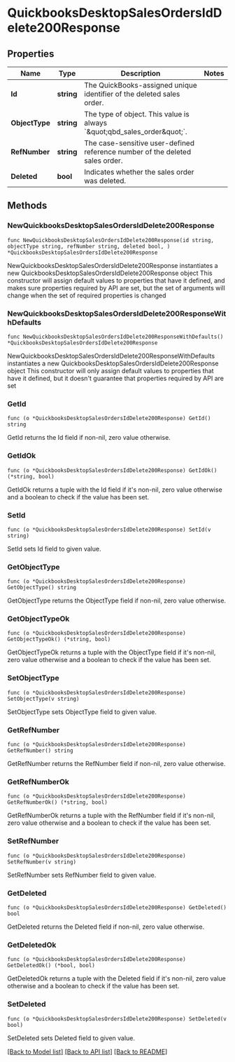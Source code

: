 # QuickbooksDesktopSalesOrdersIdDelete200Response

## Properties

Name | Type | Description | Notes
------------ | ------------- | ------------- | -------------
**Id** | **string** | The QuickBooks-assigned unique identifier of the deleted sales order. | 
**ObjectType** | **string** | The type of object. This value is always &#x60;\&quot;qbd_sales_order\&quot;&#x60;. | 
**RefNumber** | **string** | The case-sensitive user-defined reference number of the deleted sales order. | 
**Deleted** | **bool** | Indicates whether the sales order was deleted. | 

## Methods

### NewQuickbooksDesktopSalesOrdersIdDelete200Response

`func NewQuickbooksDesktopSalesOrdersIdDelete200Response(id string, objectType string, refNumber string, deleted bool, ) *QuickbooksDesktopSalesOrdersIdDelete200Response`

NewQuickbooksDesktopSalesOrdersIdDelete200Response instantiates a new QuickbooksDesktopSalesOrdersIdDelete200Response object
This constructor will assign default values to properties that have it defined,
and makes sure properties required by API are set, but the set of arguments
will change when the set of required properties is changed

### NewQuickbooksDesktopSalesOrdersIdDelete200ResponseWithDefaults

`func NewQuickbooksDesktopSalesOrdersIdDelete200ResponseWithDefaults() *QuickbooksDesktopSalesOrdersIdDelete200Response`

NewQuickbooksDesktopSalesOrdersIdDelete200ResponseWithDefaults instantiates a new QuickbooksDesktopSalesOrdersIdDelete200Response object
This constructor will only assign default values to properties that have it defined,
but it doesn't guarantee that properties required by API are set

### GetId

`func (o *QuickbooksDesktopSalesOrdersIdDelete200Response) GetId() string`

GetId returns the Id field if non-nil, zero value otherwise.

### GetIdOk

`func (o *QuickbooksDesktopSalesOrdersIdDelete200Response) GetIdOk() (*string, bool)`

GetIdOk returns a tuple with the Id field if it's non-nil, zero value otherwise
and a boolean to check if the value has been set.

### SetId

`func (o *QuickbooksDesktopSalesOrdersIdDelete200Response) SetId(v string)`

SetId sets Id field to given value.


### GetObjectType

`func (o *QuickbooksDesktopSalesOrdersIdDelete200Response) GetObjectType() string`

GetObjectType returns the ObjectType field if non-nil, zero value otherwise.

### GetObjectTypeOk

`func (o *QuickbooksDesktopSalesOrdersIdDelete200Response) GetObjectTypeOk() (*string, bool)`

GetObjectTypeOk returns a tuple with the ObjectType field if it's non-nil, zero value otherwise
and a boolean to check if the value has been set.

### SetObjectType

`func (o *QuickbooksDesktopSalesOrdersIdDelete200Response) SetObjectType(v string)`

SetObjectType sets ObjectType field to given value.


### GetRefNumber

`func (o *QuickbooksDesktopSalesOrdersIdDelete200Response) GetRefNumber() string`

GetRefNumber returns the RefNumber field if non-nil, zero value otherwise.

### GetRefNumberOk

`func (o *QuickbooksDesktopSalesOrdersIdDelete200Response) GetRefNumberOk() (*string, bool)`

GetRefNumberOk returns a tuple with the RefNumber field if it's non-nil, zero value otherwise
and a boolean to check if the value has been set.

### SetRefNumber

`func (o *QuickbooksDesktopSalesOrdersIdDelete200Response) SetRefNumber(v string)`

SetRefNumber sets RefNumber field to given value.


### GetDeleted

`func (o *QuickbooksDesktopSalesOrdersIdDelete200Response) GetDeleted() bool`

GetDeleted returns the Deleted field if non-nil, zero value otherwise.

### GetDeletedOk

`func (o *QuickbooksDesktopSalesOrdersIdDelete200Response) GetDeletedOk() (*bool, bool)`

GetDeletedOk returns a tuple with the Deleted field if it's non-nil, zero value otherwise
and a boolean to check if the value has been set.

### SetDeleted

`func (o *QuickbooksDesktopSalesOrdersIdDelete200Response) SetDeleted(v bool)`

SetDeleted sets Deleted field to given value.



[[Back to Model list]](../README.md#documentation-for-models) [[Back to API list]](../README.md#documentation-for-api-endpoints) [[Back to README]](../README.md)


